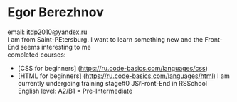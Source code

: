 # Egor Berezhnov
email: itdp2010@yandex.ru  
I am from Saint-PEtersburg. I want to learn something new and the Front-End seems interesting to me  
completed courses: 
* [CSS for beginners] (https://ru.code-basics.com/languages/css) 
* [HTML for beginners] (https://ru.code-basics.com/languages/html)
I am currently undergoing training stage#0 JS/Front-End in RSSchool  
English level: A2/B1 = Pre-Intermediate   
